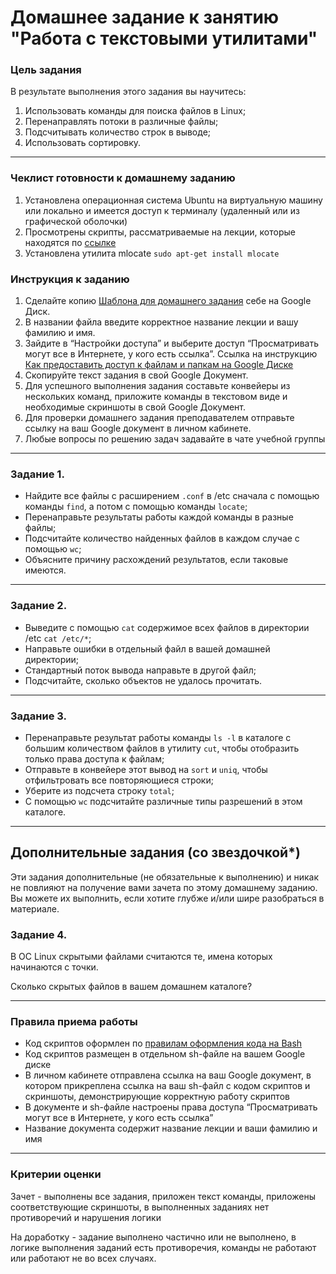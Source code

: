 # Домашнее задание к занятию "Работа с текстовыми утилитами" 

### Цель задания
В результате выполнения этого задания вы научитесь:
1. Использовать команды для поиска файлов в Linux;
2. Перенаправлять потоки в различные файлы;
3. Подсчитывать количество строк в выводе;
4. Использовать сортировку.
------

### Чеклист готовности к домашнему заданию

1. Установлена операционная система Ubuntu на виртуальную машину или локально и имеется доступ к терминалу (удаленный или из графической оболочки)
2. Просмотрены скрипты, рассматриваемые на лекции, которые находятся по [ссылке](5-04/)
3. Установлена утилита mlocate `sudo apt-get install mlocate`


### Инструкция к заданию

1. Сделайте копию [Шаблона для домашнего задания](https://docs.google.com/document/d/1youKpKm_JrC0UzDyUslIZW2E2bIv5OVlm_TQDvH5Pvs/edit) себе на Google Диск.
2. В названии файла введите корректное название лекции и вашу фамилию и имя.
3. Зайдите в “Настройки доступа” и выберите доступ “Просматривать могут все в Интернете, у кого есть ссылка”. Ссылка на инструкцию [Как предоставить доступ к файлам и папкам на Google Диске](https://support.google.com/docs/answer/2494822?hl=ru&co=GENIE.Platform%3DDesktop)
4. Скопируйте текст задания в свой  Google Документ.
5. Для успешного выполнения задания составьте конвейеры из нескольких команд, приложите команды в текстовом виде и необходимые скриншоты в свой Google Документ.
6. Для проверки домашнего задания преподавателем отправьте ссылку на ваш Google документ в личном кабинете.
7. Любые вопросы по решению задач задавайте в чате учебной группы

------

### Задание 1.

- Найдите все файлы с расширением `.conf` в /etc сначала с помощью команды `find`, а потом с помощью команды `locate`;
- Перенаправьте результаты работы каждой команды в разные файлы;
- Подсчитайте количество найденных файлов в каждом случае с помощью `wc`;
- Объясните причину расхождений результатов, если таковые имеются.

------
### Задание 2.

 - Выведите с помощью `cat` содержимое всех файлов в директории /etc `cat /etc/*`;
 - Направьте ошибки в отдельный файл в вашей домашней директории;
 - Стандартный поток вывода направьте в другой файл;
 - Подсчитайте, сколько объектов не удалось прочитать.
 
------
### Задание 3.

 - Перенаправьте результат работы команды `ls -l` в каталоге с большим количеством файлов в утилиту `cut`, чтобы отобразить только права доступа к файлам;
 - Отправьте в конвейере этот вывод на `sort` и `uniq`, чтобы отфильтровать все повторяющиеся строки;
 - Уберите из подсчета строку `total`;
 - С помощью `wc` подсчитайте различные типы разрешений в этом каталоге.
 

------
## Дополнительные задания (со звездочкой*)

Эти задания дополнительные (не обязательные к выполнению) и никак не повлияют на получение вами зачета по этому домашнему заданию. Вы можете их выполнить, если хотите глубже и/или шире разобраться в материале.

### Задание 4.

В ОС Linux скрытыми файлами считаются те, имена которых начинаются с точки.

Сколько скрытых файлов в вашем домашнем каталоге?


------

### Правила приема работы

- Код скриптов оформлен по [правилам оформления кода на Bash](https://github.com/netology-code/snet-homeworks/blob/snet-18/code-style.md)
- Код скриптов размещен в отдельном sh-файле на вашем Google диске
- В личном кабинете отправлена ссылка на  ваш Google документ, в котором прикреплена ссылка на ваш sh-файл с  кодом скриптов и скриншоты, демонстрирующие корректную работу скриптов
- В документе и sh-файле настроены права доступа “Просматривать могут все в Интернете, у кого есть ссылка”
- Название документа содержит название лекции и ваши фамилию и имя

------
### Критерии оценки

Зачет - выполнены все задания, приложен текст команды, приложены соответствующие скриншоты, в выполненных заданиях нет противоречий и нарушения логики

На доработку - задание выполнено частично или не выполнено, в логике выполнения заданий есть противоречия, команды не работают или работают не во всех случаях.

